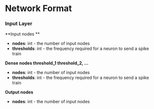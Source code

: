 #  Network Format
### Input Layer
**Input nodes **

* **nodes**: int - the number of input nodes
* **thresholds**: int - the frequency required for a neuron to send a spike train

**Dense nodes threshold_1 threshold_2, …**

* **nodes**: int - the number of input nodes
* **thresholds**: int - the frequency required for a neuron to send a spike train

**Output nodes**

- **nodes**: int - the number of input nodes